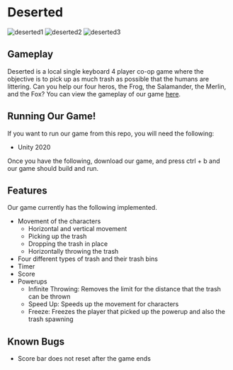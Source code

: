 # Deserted
![deserted1](https://user-images.githubusercontent.com/24824185/135724247-b3072ccc-c6e5-4de9-a77c-bea6ebcb6f19.JPG)
![deserted2](https://user-images.githubusercontent.com/24824185/135724256-80be78f6-aec5-401e-8181-c3d4aba705c3.JPG)
![deserted3](https://user-images.githubusercontent.com/24824185/135724261-7e85063f-a9c7-48f4-a77c-3a8f9811c2b6.JPG)


## Gameplay
Deserted is a local single keyboard 4 player co-op game where the objective is to pick up as much trash as possible that the humans are littering. Can you help our four heros, the Frog, the Salamander, the Merlin, and the Fox? You can view the gameplay of our game [here](https://www.youtube.com/watch?v=IN5E1NFx3Tk).

## Running Our Game!

If you want to run our game from this repo, you will need the following:

- Unity 2020

Once you have the following, download our game, and press ctrl + b and our game should build and run.

## Features
Our game currently has the following implemented.

- Movement of the characters
    - Horizontal and vertical movement
    - Picking up the trash
    - Dropping the trash in place
    - Horizontally throwing the trash
- Four different types of trash and their trash bins
- Timer
- Score
- Powerups
    - Infinite Throwing: Removes the limit for the distance that the trash can be thrown
    - Speed Up: Speeds up the movement for characters
    - Freeze: Freezes the player that picked up the powerup and also the trash spawning

## Known Bugs

- Score bar does not reset after the game ends
